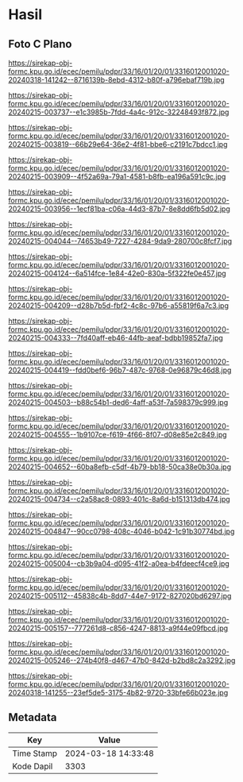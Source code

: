 # Hasil

## Foto C Plano

https://sirekap-obj-formc.kpu.go.id/ecec/pemilu/pdpr/33/16/01/20/01/3316012001020-20240318-141242--8716139b-8ebd-4312-b80f-a796ebaf719b.jpg

https://sirekap-obj-formc.kpu.go.id/ecec/pemilu/pdpr/33/16/01/20/01/3316012001020-20240215-003737--e1c3985b-7fdd-4a4c-912c-32248493f872.jpg

https://sirekap-obj-formc.kpu.go.id/ecec/pemilu/pdpr/33/16/01/20/01/3316012001020-20240215-003819--66b29e64-36e2-4f81-bbe6-c2191c7bdcc1.jpg

https://sirekap-obj-formc.kpu.go.id/ecec/pemilu/pdpr/33/16/01/20/01/3316012001020-20240215-003909--4f52a69a-79a1-4581-b8fb-ea196a591c9c.jpg

https://sirekap-obj-formc.kpu.go.id/ecec/pemilu/pdpr/33/16/01/20/01/3316012001020-20240215-003956--1ecf81ba-c06a-44d3-87b7-8e8dd6fb5d02.jpg

https://sirekap-obj-formc.kpu.go.id/ecec/pemilu/pdpr/33/16/01/20/01/3316012001020-20240215-004044--74653b49-7227-4284-9da9-280700c8fcf7.jpg

https://sirekap-obj-formc.kpu.go.id/ecec/pemilu/pdpr/33/16/01/20/01/3316012001020-20240215-004124--6a514fce-1e84-42e0-830a-5f322fe0e457.jpg

https://sirekap-obj-formc.kpu.go.id/ecec/pemilu/pdpr/33/16/01/20/01/3316012001020-20240215-004209--d28b7b5d-fbf2-4c8c-97b6-a55819f6a7c3.jpg

https://sirekap-obj-formc.kpu.go.id/ecec/pemilu/pdpr/33/16/01/20/01/3316012001020-20240215-004333--7fd40aff-eb46-44fb-aeaf-bdbb19852fa7.jpg

https://sirekap-obj-formc.kpu.go.id/ecec/pemilu/pdpr/33/16/01/20/01/3316012001020-20240215-004419--fdd0bef6-96b7-487c-9768-0e96879c46d8.jpg

https://sirekap-obj-formc.kpu.go.id/ecec/pemilu/pdpr/33/16/01/20/01/3316012001020-20240215-004503--b88c54b1-ded6-4aff-a53f-7a598379c999.jpg

https://sirekap-obj-formc.kpu.go.id/ecec/pemilu/pdpr/33/16/01/20/01/3316012001020-20240215-004555--1b9107ce-f619-4f66-8f07-d08e85e2c849.jpg

https://sirekap-obj-formc.kpu.go.id/ecec/pemilu/pdpr/33/16/01/20/01/3316012001020-20240215-004652--60ba8efb-c5df-4b79-bb18-50ca38e0b30a.jpg

https://sirekap-obj-formc.kpu.go.id/ecec/pemilu/pdpr/33/16/01/20/01/3316012001020-20240215-004734--c2a58ac8-0893-401c-8a6d-b151313db474.jpg

https://sirekap-obj-formc.kpu.go.id/ecec/pemilu/pdpr/33/16/01/20/01/3316012001020-20240215-004847--90cc0798-408c-4046-b042-1c91b30774bd.jpg

https://sirekap-obj-formc.kpu.go.id/ecec/pemilu/pdpr/33/16/01/20/01/3316012001020-20240215-005004--cb3b9a04-d095-41f2-a0ea-b4fdeecf4ce9.jpg

https://sirekap-obj-formc.kpu.go.id/ecec/pemilu/pdpr/33/16/01/20/01/3316012001020-20240215-005112--45838c4b-8dd7-44e7-9172-827020bd6297.jpg

https://sirekap-obj-formc.kpu.go.id/ecec/pemilu/pdpr/33/16/01/20/01/3316012001020-20240215-005157--777261d8-c856-4247-8813-a9f44e09fbcd.jpg

https://sirekap-obj-formc.kpu.go.id/ecec/pemilu/pdpr/33/16/01/20/01/3316012001020-20240215-005246--274b40f8-d467-47b0-842d-b2bd8c2a3292.jpg

https://sirekap-obj-formc.kpu.go.id/ecec/pemilu/pdpr/33/16/01/20/01/3316012001020-20240318-141255--23ef5de5-3175-4b82-9720-33bfe66b023e.jpg


## Metadata

| Key        | Value               |
| ---------- | ------------------- |
| Time Stamp | 2024-03-18 14:33:48 |
| Kode Dapil | 3303                |



